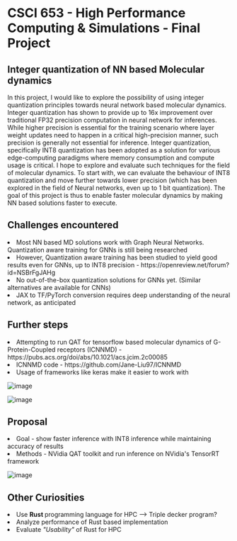 # CSCI 653 - High Performance Computing & Simulations - Final Project

## Integer quantization of NN based Molecular dynamics 
In this project, I would like to explore the possibility of using integer quantization principles towards neural network based molecular dynamics. <br>
Integer quantization has shown to provide up to 16x improvement over traditional FP32 precision computation in neural network for inferences. While higher precision is essential for the training scenario where layer weight updates need to happen in a critical high-precision manner, such precision is generally not essential for inference. Integer quantization, specifically INT8 quantization has been adopted as a solution for various edge-computing paradigms where memory consumption and compute usage is critical. I hope to explore and evaluate such techniques for the field of molecular dynamics. To start with, we can evaluate the behaviour of INT8 quantization and move further towards lower precision (which has been explored in the field of Neural networks, even up to 1 bit quantization).
The goal of this project is thus to enable faster molecular dynamics by making NN based solutions faster to execute. <br>



## Challenges encountered
<li> Most NN based MD solutions work with Graph Neural Networks. Quantization aware training for GNNs is still being researched
<li> However, Quantization aware training has been studied to yield good results even for GNNs, up to INT8 precision - https://openreview.net/forum?id=NSBrFgJAHg
<li> No out-of-the-box quantization solutions for GNNs yet. (Similar alternatives are available for CNNs)
<li> JAX to TF/PyTorch conversion requires deep understanding of the neural network, as anticipated

## Further steps
<li> Attempting to run QAT for tensorflow based molecular dynamics of G-Protein-Coupled receptors (ICNNMD) -  https://pubs.acs.org/doi/abs/10.1021/acs.jcim.2c00085
<li> ICNNMD code - https://github.com/Jane-Liu97/ICNNMD
<li> Usage of frameworks like keras make it easier to work with



 ![image](https://user-images.githubusercontent.com/94656693/204927886-dc808f74-6e40-4f6b-9848-bfc2eeec1fa7.png)
  
 ![image](https://user-images.githubusercontent.com/94656693/204927951-4f9fdd06-9eb4-46ae-aeee-ebb80b08ff68.png)

## Proposal
<li> Goal - show faster inference with INT8 inference while maintaining accuracy of results
<li> Methods - NVidia QAT toolkit and run inference on NVidia's TensorRT framework

![image](https://user-images.githubusercontent.com/94656693/204929350-a0f12aeb-0b61-41a5-8dad-c92526d075cc.png)

## Other Curiosities
<li> Use <b> Rust </b> programming language for HPC --> Triple decker program? 
<li> Analyze performance of Rust based implementation
<li> Evaluate <i> "Usability" </i> of Rust for HPC
